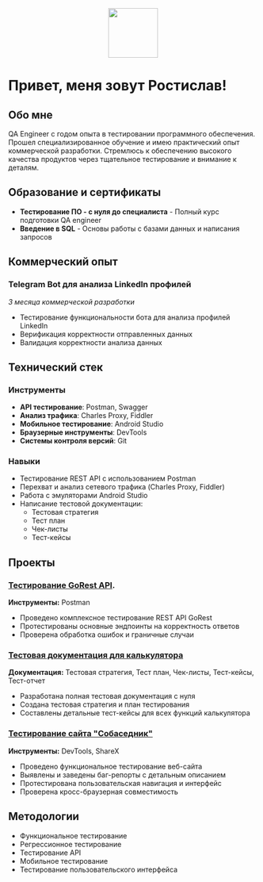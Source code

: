 <div id="header" align="center">
  <img src="[https://media.giphy.com/media/M9gbBd9nbDrOTu1Mqx/giphy.gif](https://media4.giphy.com/media/v1.Y2lkPTc5MGI3NjExMnozcXRtc2M1MmJoYnpiYXZoYXUydmNkYW82eDlpNWpjbHhwNjUxMiZlcD12MV9pbnRlcm5hbF9naWZfYnlfaWQmY3Q9Zw/qgQUggAC3Pfv687qPC/giphy.gif)" width="100"/>
</div>

# Привет, меня зовут Ростислав!

## Обо мне

QA Engineer с годом опыта в тестировании программного обеспечения. Прошел специализированное обучение и имею практический опыт коммерческой разработки. Стремлюсь к обеспечению высокого качества продуктов через тщательное тестирование и внимание к деталям.

## Образование и сертификаты

- **Тестирование ПО - с нуля до специалиста** - Полный курс подготовки QA engineer
- **Введение в SQL** - Основы работы с базами данных и написания запросов

## Коммерческий опыт

### Telegram Bot для анализа LinkedIn профилей
*3 месяца коммерческой разработки*

- Тестирование функциональности бота для анализа профилей LinkedIn
- Верификация корректности отправленных данных
- Валидация корректности анализа данных

## Технический стек

### Инструменты
- **API тестирование**: Postman, Swagger
- **Анализ трафика**: Charles Proxy, Fiddler
- **Мобильное тестирование**: Android Studio
- **Браузерные инструменты**: DevTools
- **Системы контроля версий**: Git
### Навыки
- Тестирование REST API с использованием Postman
- Перехват и анализ сетевого трафика (Charles Proxy, Fiddler)
- Работа с эмуляторами Android Studio
- Написание тестовой документации:
  - Тестовая стратегия
  - Тест план
  - Чек-листы
  - Тест-кейсы

## Проекты

### [Тестирование GoRest API](https://github.com/Rostislav-Stelmashuk/Website-GoRest-Testing).
**Инструменты:** Postman

- Проведено комплексное тестирование REST API GoRest
- Протестированы основные эндпоинты на корректность ответов
- Проверена обработка ошибок и граничные случаи

### [Тестовая документация для калькулятора](http://github.com/Rostislav-Stelmashuk/The-Test-Documentation-For-Calculator)
**Документация:** Тестовая стратегия, Тест план, Чек-листы, Тест-кейсы, Тест-отчет

- Разработана полная тестовая документация с нуля
- Создана тестовая стратегия и план тестирования
- Составлены детальные тест-кейсы для всех функций калькулятора

### [Тестирование сайта "Собаседник"](https://github.com/Rostislav-Stelmashuk/Website-Sobasednyk-Testing)
**Инструменты:** DevTools, ShareX

- Проведено функциональное тестирование веб-сайта
- Выявлены и заведены баг-репорты с детальным описанием
- Протестирована пользовательская навигация и интерфейс
- Проверена кросс-браузерная совместимость

## Методологии

- Функциональное тестирование
- Регрессионное тестирование
- Тестирование API
- Мобильное тестирование
- Тестирование пользовательского интерфейса



